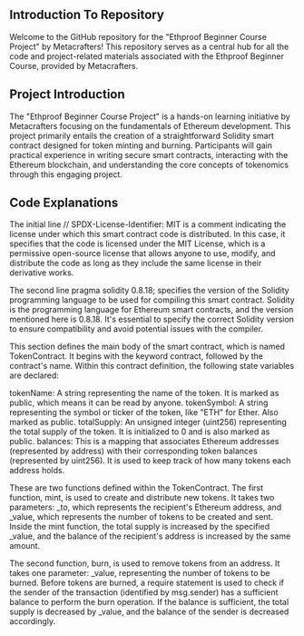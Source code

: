 ## Introduction To Repository

Welcome to the GitHub repository for the "Ethproof Beginner Course Project" by Metacrafters! 
This repository serves as a central hub for all the code and project-related materials associated with the Ethproof Beginner Course, provided by Metacrafters.

## Project Introduction 

The "Ethproof Beginner Course Project" is a hands-on learning initiative by Metacrafters focusing on the fundamentals of Ethereum development. This project primarily entails the creation of a straightforward Solidity smart contract designed for token minting and burning. 
Participants will gain practical experience in writing secure smart contracts, interacting with the Ethereum blockchain, and understanding the core concepts of tokenomics through this engaging project.

## Code Explanations

The initial line // SPDX-License-Identifier: MIT is a comment indicating the license under which this smart contract code is distributed. In this case, it specifies that the code is licensed under the MIT License, which is a permissive open-source license that allows anyone to use, modify, and distribute the code as long as they include the same license in their derivative works.

The second line pragma solidity 0.8.18; specifies the version of the Solidity programming language to be used for compiling this smart contract. Solidity is the programming language for Ethereum smart contracts, and the version mentioned here is 0.8.18. It's essential to specify the correct Solidity version to ensure compatibility and avoid potential issues with the compiler.

This section defines the main body of the smart contract, which is named TokenContract. It begins with the keyword contract, followed by the contract's name. Within this contract definition, the following state variables are declared:

tokenName: A string representing the name of the token. It is marked as public, which means it can be read by anyone.
tokenSymbol: A string representing the symbol or ticker of the token, like "ETH" for Ether. Also marked as public.
totalSupply: An unsigned integer (uint256) representing the total supply of the token. It is initialized to 0 and is also marked as public.
balances: This is a mapping that associates Ethereum addresses (represented by address) with their corresponding token balances (represented by uint256). It is used to keep track of how many tokens each address holds.

These are two functions defined within the TokenContract. The first function, mint, is used to create and distribute new tokens. It takes two parameters: _to, which represents the recipient's Ethereum address, and _value, which represents the number of tokens to be created and sent. Inside the mint function, the total supply is increased by the specified _value, and the balance of the recipient's address is increased by the same amount.

The second function, burn, is used to remove tokens from an address. It takes one parameter: _value, representing the number of tokens to be burned. Before tokens are burned, a require statement is used to check if the sender of the transaction (identified by msg.sender) has a sufficient balance to perform the burn operation. If the balance is sufficient, the total supply is decreased by _value, and the balance of the sender is decreased accordingly.
